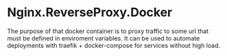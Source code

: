 # Nginx.ReverseProxy.Docker
The purpose of that docker container is to proxy traffic to some url that must be defined in enviroment variables. It can be used to automate deployments with traefik + docker-compose for services without high load.
